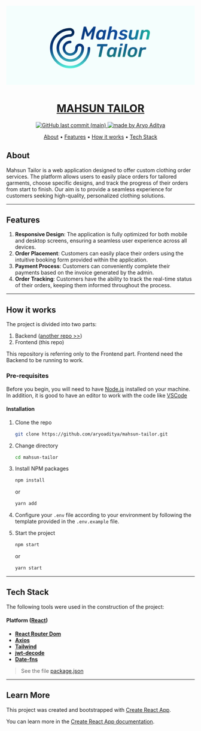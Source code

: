 <h1 align="center">
    <img alt="project" title="#About" src="./public/assets/img/banner.png" />
</h1>

<h1 align="center">
  <a href="#"> MAHSUN TAILOR </a>
</h1>

<p align="center">  
  <a href="https://github.com/aryoaditya/mahsun-tailor">
    <img alt="GitHub last commit (main)" src="https://img.shields.io/github/last-commit/aryoaditya/mahsun-tailor/main">
  </a>

  <a href="https://github.com/aryoaditya/">
    <img alt="made by Aryo Aditya" src="https://img.shields.io/badge/made_by-Aryo%20Aditya-blue">
  </a>
</p>

<p align="center">
 <a href="#about">About</a> •
 <a href="#features">Features</a> •
 <a href="#how-it-works">How it works</a> • 
 <a href="#tech-stack">Tech Stack</a>
</p>

## About

Mahsun Tailor is a web application designed to offer custom clothing order services. The platform allows users to easily place orders for tailored garments, choose specific designs, and track the progress of their orders from start to finish. Our aim is to provide a seamless experience for customers seeking high-quality, personalized clothing solutions.

---

## Features

1. **Responsive Design**: The application is fully optimized for both mobile and desktop screens, ensuring a seamless user experience across all devices.
2. **Order Placement**: Customers can easily place their orders using the intuitive booking form provided within the application.
3. **Payment Process**: Customers can conveniently complete their payments based on the invoice generated by the admin.
4. **Order Tracking**: Customers have the ability to track the real-time status of their orders, keeping them informed throughout the process.

---

## How it works

The project is divided into two parts:

1. Backend ([another repo >>](https://github.com/aryoaditya/mahsun-tailor-server-side))
2. Frontend (this repo)

This repository is referring only to the Frontend part. Frontend need the Backend to be running to work.

### Pre-requisites

Before you begin, you will need to have [Node.js](https://nodejs.org/en/) installed on your machine.
In addition, it is good to have an editor to work with the code like [VSCode](https://code.visualstudio.com/)

#### Installation

1. Clone the repo

   ```sh
   git clone https://github.com/aryoaditya/mahsun-tailor.git
   ```

2. Change directory

   ```sh
   cd mahsun-tailor
   ```

3. Install NPM packages

   ```sh
   npm install
   ```

   or

   ```sh
   yarn add
   ```

4. Configure your `.env` file according to your environment by following the template provided in the `.env.example` file.
5. Start the project
   ```sh
   npm start
   ```
   or
   ```sh
   yarn start
   ```

---

## Tech Stack

The following tools were used in the construction of the project:

#### **Platform** ([React](https://reactjs.org/))

- **[React Router Dom](https://github.com/ReactTraining/react-router/tree/master/packages/react-router-dom)**
- **[Axios](https://github.com/axios/axios)**
- **[Tailwind](https://tailwindcss.com/)**
- **[jwt-decode](https://www.npmjs.com/package/jwt-decode)**
- **[Date-fns](https://date-fns.org/)**

> See the file [package.json](https://github.com/aryoaditya/mahsun-tailor/blob/main/package.json)

---

## Learn More

This project was created and bootstrapped with [Create React App](https://github.com/facebook/create-react-app).

You can learn more in the [Create React App documentation](https://facebook.github.io/create-react-app/docs/getting-started).

